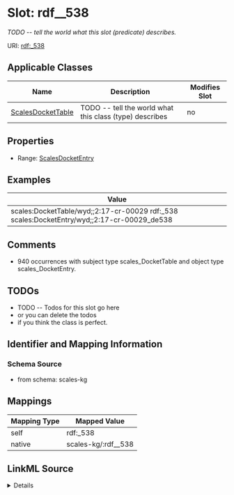 

# Slot: rdf__538


_TODO -- tell the world what this slot (predicate) describes._





URI: [rdf:_538](http://www.w3.org/1999/02/22-rdf-syntax-ns#_538)



<!-- no inheritance hierarchy -->





## Applicable Classes

| Name | Description | Modifies Slot |
| --- | --- | --- |
| [ScalesDocketTable](../classes/ScalesDocketTable.md) | TODO -- tell the world what this class (type) describes |  no  |







## Properties

* Range: [ScalesDocketEntry](../classes/ScalesDocketEntry.md)






## Examples

| Value |
| --- |
| scales:DocketTable/wyd;;2:17-cr-00029 rdf:_538 scales:DocketEntry/wyd;;2:17-cr-00029_de538 |

## Comments

* 940 occurrences with subject type scales_DocketTable and object type scales_DocketEntry.

## TODOs

* TODO -- Todos for this slot go here
* or you can delete the todos
* if you think the class is perfect.

## Identifier and Mapping Information







### Schema Source


* from schema: scales-kg




## Mappings

| Mapping Type | Mapped Value |
| ---  | ---  |
| self | rdf:_538 |
| native | scales-kg/:rdf__538 |




## LinkML Source

<details>
```yaml
name: rdf__538
description: TODO -- tell the world what this slot (predicate) describes.
todos:
- TODO -- Todos for this slot go here
- or you can delete the todos
- if you think the class is perfect.
comments:
- 940 occurrences with subject type scales_DocketTable and object type scales_DocketEntry.
examples:
- value: scales:DocketTable/wyd;;2:17-cr-00029 rdf:_538 scales:DocketEntry/wyd;;2:17-cr-00029_de538
from_schema: scales-kg
rank: 1000
slot_uri: rdf:_538
alias: rdf__538
domain_of:
- scales_DocketTable
range: scales_DocketEntry

```
</details>